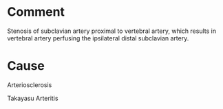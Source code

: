 # Comment

Stenosis of subclavian artery proximal to vertebral artery, which results in vertebral artery perfusing the ipsilateral distal subclavian artery.

# Cause

Arteriosclerosis

Takayasu Arteritis
